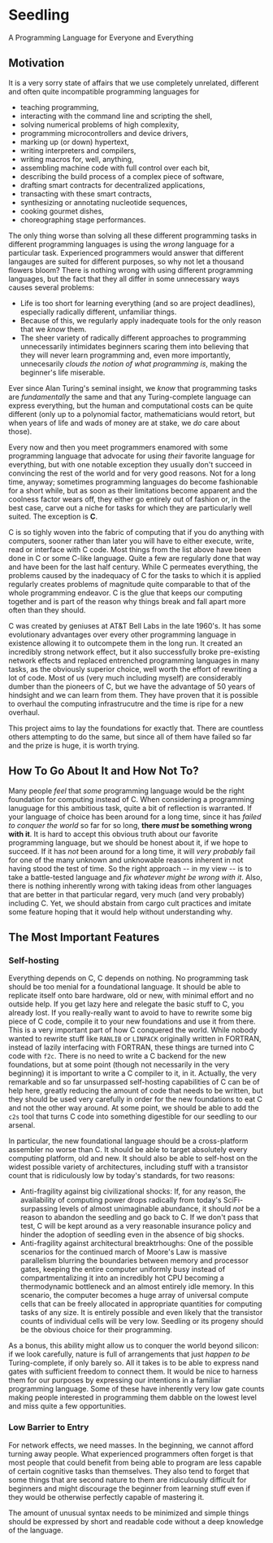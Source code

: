 # Seedling

A Programming Language for Everyone and Everything

## Motivation

It is a very sorry state of affairs that we use completely unrelated, different and often quite incompatible programming languages for
 * teaching programming,
 * interacting with the command line and scripting the shell,
 * solving numerical problems of high complexity,
 * programming microcontrollers and device drivers,
 * marking up (or down) hypertext,
 * writing interpreters and compilers,
 * writing macros for, well, anything,
 * assembling machine code with full control over each bit,
 * describing the build process of a complex piece of software,
 * drafting smart contracts for decentralized applications,
 * transacting with these smart contracts,
 * synthesizing or annotating nucleotide sequences,
 * cooking gourmet dishes,
 * choreographing stage performances.

The only thing worse than solving all these different programming tasks in different programming languages is using the *wrong* language for a particular task. Experienced programmers would answer that different langauges are suited for different purposes, so why not let a thousand flowers bloom? There is nothing wrong with using different programming languages, but the fact that they all differ in some unnecessary ways causes several problems:
 * Life is too short for learning everything (and so are project deadlines), especially radically different, unfamiliar things.
 * Because of this, we regularly apply inadequate tools for the only reason that we *know* them.
 * The sheer variety of radically different approaches to programming unnecessarily intimidates beginners scaring them into believing that they will never learn programming and, even more importantly, unnecesarily *clouds the notion of what programming is*, making the beginner's life miserable.

Ever since Alan Turing's seminal insight, we *know* that programming tasks are *fundamentally* the same and that any Turing-complete language can express everything, but the human and computational costs can be quite different (only up to a polynomial factor, mathematicians would retort, but when years of life and wads of money are at stake, we *do* care about those).

Every now and then you meet programmers enamored with some programming language that advocate for using *their* favorite language for everything, but with one notable exception they usually don't succeed in convincing the rest of the world and for very good reasons. Not for a long time, anyway; sometimes programming languages do become fashionable for a short while, but as soon as their limitations become apparent and the coolness factor wears off, they either go entirely out of fashion or, in the best case, carve out a niche for tasks for which they are particularly well suited. The exception is **C**.

C is so tighly woven into the fabric of computing that if you do anything with computers, sooner rather than later you will have to either execute, write, read or interface with C code. Most things from the list above have been done in C or some C-like language. Quite a few are regularly done that way and have been for the last half century. While C permeates everything, the problems caused by the inadequacy of C for the tasks to which it is applied regularly creates problems of magnitude quite comparable to that of the whole programming endeavor. C is the glue that keeps our computing together and is part of the reason why things break and fall apart more often than they should.

C was created by geniuses at AT&T Bell Labs in the late 1960's. It has some evolutionary advantages over every other programming language in existence allowing it to outcompete them in the long run. It created an incredibly strong network effect, but it also successfully broke pre-existing network effects and replaced entrenched programming languages in many tasks, as the obviously superior choice, well worth the effort of rewriting a lot of code. Most of us (very much including myself) are considerably dumber than the pioneers of C, but we have the advantage of 50 years of hindsight and we can learn from them. They have proven that it is possible to overhaul the computing infrastrucutre and the time is ripe for a new overhaul.

This project aims to lay the foundations for exactly that. There are countless others attempting to do the same, but since all of them have failed so far and the prize is huge, it is worth trying.

## How To Go About It and How Not To?

Many people *feel* that *some* programming language would be the right foundation for computing instead of C. When considering a programming lanuguage for this ambitious task, quite a bit of reflection is warranted. If your language of choice has been around for a long time, since it has *failed to conquer the world* so far for so long,  **there *must* be something wrong with it**. It is hard to accept this obvious truth about our favorite programming language, but we should be honest about it, if we hope to succeed. If it has *not* been around for a long time, it will *very probably* fail for one of the many unknown and unknowable reasons inherent in not having stood the test of time. So the right approach -- in my view -- is to take a battle-tested language and *fix whatever might be wrong with it*. Also, there is nothing inherently wrong with taking ideas from other languages that are better in that particular regard, very much (and very probably) including C. Yet, we should abstain from cargo cult practices and imitate some feature hoping that it would help without understanding why.

## The Most Important Features

### Self-hosting

Everything depends on C, C depends on nothing. No programming task should be too menial for a foundational language.
It should be able to replicate itself onto bare hardware, old or new, with minimal effort and no outside help. If you get lazy here and relegate the basic stuff to C, you already lost. If you really-really want to avoid to have to rewrite some big piece of C code, compile it to your new foundations and use it from there. This is a very important part of how C conquered the world. While nobody wanted to rewrite stuff like `RANLIB` or `LINPACK` originally written in FORTRAN, instead of lazily interfacing with FORTRAN, these things are turned into C code with `f2c`. There is no need to write a C backend for the new foundations, but at some point (though not necessarily in the very beginning) it is important to write a C compiler to it, in it. Actually, the very remarkable and so far unsurpassed self-hosting capabilities of C can be of help here, greatly reducing the amount of code that needs to be written, but they should be used very carefully in order for the new foundations to eat C and not the other way around. At some point, we should be able to add the `c2s` tool that turns C code into something digestible for our seedling to our arsenal.

In particular, the new foundational language should be a cross-platform assembler no worse than C. It should be able to target absolutely every computing platform, old and new. It should also be able to self-host on the widest possible variety of architectures, including stuff with a transistor count that is ridiculously low by today's standards, for two reasons:
 * Anti-fragility against big civilizational shocks: If, for any reason, the availability of computing power drops radically from today's SciFi-surpassing levels of almost unimaginable abundance, it should *not* be a reason to abandon the seedling and go back to C. If we don't pass that test, C will be kept around as a very reasonable insurance policy and hinder the adoption of seedling even in the absence of big shocks.
  * Anti-fragility against architectural breaktrhoughs: One of the possible scenarios for the continued march of Moore's Law is massive parallelism blurring the boundaries between memory and processor gates, keeping the entire computer uniformly busy instead of compartmentalizing it into an incredibly hot CPU becoming a thermodynamic bottleneck and an almost entirely idle memory. In this scenario, the computer becomes a huge array of universal compute cells that can be freely allocated in appropriate quantities for computing tasks of any size. It is entirely possible and even likely that the transistor counts of individual cells will be very low. Seedling or its progeny should be the obvious choice for their programming.

As a bonus, this ability might allow us to conquer the world beyond silicon: if we look carefully, nature is full of arrangements that just *happen to be* Turing-complete, if only barely so. All it takes is to be able to express nand gates with sufficient freedom to connect them. It would be nice to harness them for our purposes by expressing our intentions in a familiar programming language. Some of these have inherently very low gate counts making people interested in programming them dabble on the lowest level and miss quite a few opportunities.

### Low Barrier to Entry

For network effects, we need masses. In the beginning, we cannot afford turning away people. What experienced programmers often forget is that most people that could benefit from being able to program are less capable of certain cognitive tasks than themselves. They also tend to forget that some things that are second nature to them are ridiculously difficult for beginners and might discourage the beginner from learning stuff even if they would be otherwise perfectly capable of mastering it.

The amount of unusual syntax needs to be minimized and simple things should be expressed by short and readable code without a deep knowledge of the language.
